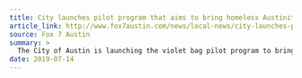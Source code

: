 ```yaml
---
title: City launches pilot program that aims to bring homeless Austinites weekly trash service
article_link: http://www.fox7austin.com/news/local-news/city-launches-pilot-program-that-aims-to-bring-homeless-austinites-weekly-trash-service
source: Fox 7 Austin
summary: >
  The City of Austin is launching the violet bag pilot program to bring Austinites experiencing homelessness weekly trash collection services. 
date: 2019-07-14
---
```

